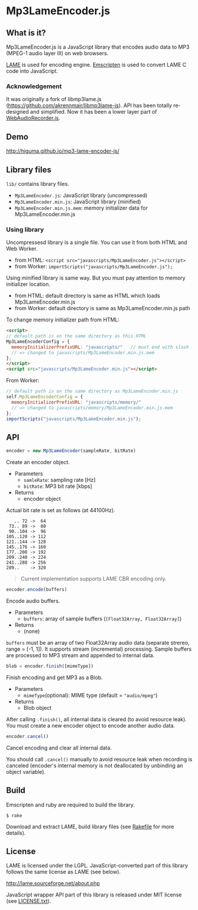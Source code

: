 # Mp3LameEncoder.js

## What is it?

Mp3LameEncoder.js is a JavaScript library that encodes audio data to MP3 (MPEG-1 audio layer III) on web browsers.

[LAME](http://lame.sourceforge.net/) is used for encoding engine. [Emscripten](http://emscripten.org) is used to convert LAME C code into JavaScript.

### Acknowledgement

It was originally a fork of libmp3lame.js (<https://github.com/akrennmair/libmp3lame-js>). API has been totally re-designed and simplified. Now it has been a lower layer part of [WebAudioRecorder.js](https://github.com/higuma/web-audio-recorder-js).

## Demo

<http://higuma.github.io/mp3-lame-encoder-js/>

## Library files

`lib/` contains library files.

* `Mp3LameEncoder.js`: JavaScript library (uncompressed)
* `Mp3LameEncoder.min.js`: JavaScript library (minified)
* `Mp3LameEncoder.min.js.mem`: memory initializer data for Mp3LameEncoder.min.js

### Using library

Uncompressesd library is a single file. You can use it from both HTML and Web Worker.

* from HTML: `<script src="javascripts/Mp3LameEncoder.js"></script>`
* from Worker: `importScripts("javascripts/Mp3LameEncoder.js");`

Using minified library is same way. But you must pay attention to memory initializer location.

* from HTML: default directory is same as HTML which loads Mp3LameEncoder.min.js
* from Worker: default directory is same as Mp3LameEncoder.min.js path

To change memory initializer path from HTML:

``` html
<script>
// default path is on the same directory as this HTML
Mp3LameEncoderConfig = {
  memoryInitializerPrefixURL: "javascripts/"   // must end with slash
  // => changed to javascripts/Mp3LameEncoder.min.js.mem
};
</script>
<script src="javascripts/Mp3LameEncoder.min.js"></script>
```

From Worker:

``` javascript
// default path is on the same directory as Mp3LameEncoder.min.js
self.Mp3LameEncoderConfig = {
  memoryInitializerPrefixURL: "javascripts/memory/"
  // => changed to javascripts/memory/Mp3LameEncoder.min.js.mem
};
importScripts("javascripts/Mp3LameEncoder.min.js");
```

## API

``` javascript
encoder = new Mp3LameEncoder(sampleRate, bitRate)
```

Create an encoder object.

* Parameters
    * `samleRate`: sampling rate [Hz]
    * `bitRate`: MP3 bit rate [kbps]
* Returns
    * encoder object

Actual bit rate is set as follows (at 44100Hz).

```
   .. 72 ->  64
 73.. 89 ->  80
 90..104 ->  96
105..120 -> 112
121..144 -> 128
145..176 -> 160
177..208 -> 192
209..240 -> 224
241..288 -> 256
289..    -> 320
```

> Current implementation supports LAME CBR encoding only.

``` javascript
encoder.encode(buffers)
```

Encode audio buffers.

* Parameters
    * `buffers`: array of sample buffers (`[Float32Array, Float32Array]`)
* Returns
    * (none)

`buffers` must be an array of two Float32Array audio data (separate strereo, range = [-1, 1]). It supports stream (incremental) processing. Sample buffers are processed to MP3 stream and appended to internal data.

``` javascript
blob = encoder.finish([mimeType])
```

Finish encoding and get MP3 as a Blob.

* Parameters
    * `mimeType`(optional): MIME type (default = `"audio/mpeg"`)
* Returns
    * Blob object

After calling `.finish()`, all internal data is cleared (to avoid resource leak). You must create a new encoder object to encode another audio data.

``` javascript
encoder.cancel()
```

Cancel encoding and clear all internal data.

You should call `.cancel()` manually to avoid resource leak when recording is canceled (encoder's internal memory is not deallocated by unbinding an object variable).

## Build

Emscripten and ruby are required to build the library.

```
$ rake
```

Download and extract LAME, build library files (see [Rakefile](Rakefile) for more details).

## License

LAME is licensed under the LGPL. JavaScript-converted part of this library follows the same license as LAME (see below). 

<http://lame.sourceforge.net/about.php>

JavaScript wrapper API part of this library is released under MIT license (see [LICENSE.txt](LICENSE.txt)).
